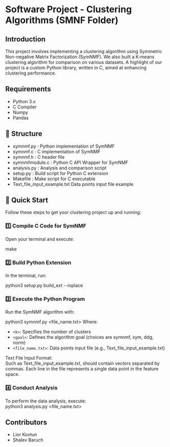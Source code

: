 # Software Project - Clustering Algorithms (SMNF Folder)

## Introduction
This project involves implementing a clustering algorithm using Symmetric Non-negative Matrix Factorization (SymNMF). We also built a K-means clustering algorithm for comparison on various datasets. A highlight of our project is a custom Python library, written in C, aimed at enhancing clustering performance.

## Requirements
- Python 3.x
- C Compiler
- Numpy
- Pandas

## 📂 Structure
- symnmf.py : Python implementation of SymNMF  
- symnmf.c : C implementation of SymNMF  
- symnmf.h : C header file  
- symnmfmodule.c : Python C API Wrapper for SymNMF  
- analysis.py : Analysis and comparison script  
- setup.py : Build script for Python C extension  
- Makefile : Make script for C executable  
- Text_file_input_example.txt Data points input file example

## 🚀 Quick Start

Follow these steps to get your clustering project up and running:

### 1️⃣ Compile C Code for SymNMF
Open your terminal and execute: 
  
make


### 2️⃣ Build Python Extension
In the terminal, run:    
  
python3 setup.py build_ext --inplace

### 3️⃣ Execute the Python Program
Run the SymNMF algorithm with:  

python3 symnmf.py <k> <goal> <file_name.txt>
Where:
- `<k>`: Specifies the number of clusters
- `<goal>`: Defines the algorithm goal (choices are symnmf, sym, ddg, norm)
- `<file_name.txt>`: Data points input file (e.g., Text_file_input_example.txt)

Text File Input Format:  
Such as Text_file_input_example.txt, should contain vectors separated by commas. Each line in the file represents a single data point in the feature space.  

### 4️⃣ Conduct Analysis
To perform the data analysis, execute:  
python3 analysis.py <k> <file_name.txt>



## Contributors
- Lior Kovtun
- Shalev Baruch


